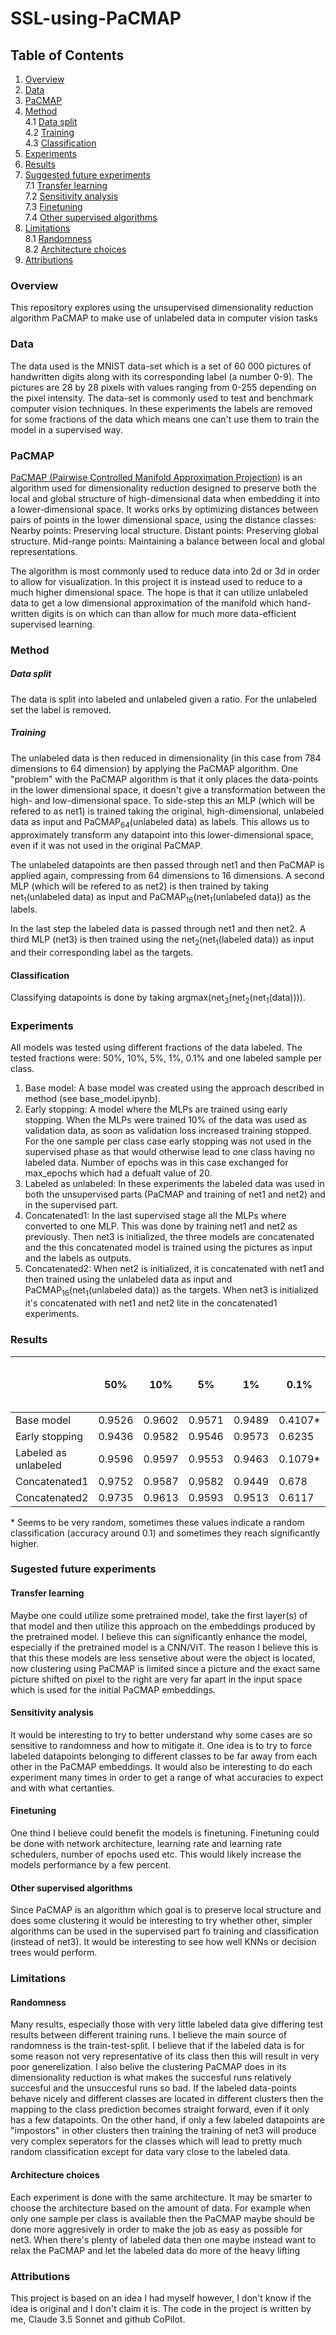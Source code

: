 # SSL-using-PaCMAP

## Table of Contents
1. [Overview](#overview)
2. [Data](#data)
3. [PaCMAP](#pacmap)
4. [Method](#method)  
   4.1 [Data split](#data-split)  
   4.2 [Training](#training)  
   4.3 [Classification](#classification)  
5. [Experiments](#experiments)
6. [Results](#results)
7. [Suggested future experiments](#suggested-future-experiments)  
  7.1 [Transfer learning](#transfer-learning)  
  7.2 [Sensitivity analysis](#sensitivity-analysis)  
  7.3 [Finetuning](#finetuning)  
  7.4 [Other supervised algorithms](#other-supervised-algorithms)
8. [Limitations](#limitations)  
   8.1 [Randomness](#randomness)  
   8.2 [Architecture choices](#architecture-choices)  
9. [Attributions](#attributions)


   

   

### Overview
This repository explores using the unsupervised dimensionality reduction algorithm PaCMAP to make use of unlabeled data in computer vision tasks

### Data
The data used is the MNIST data-set which is a set of 60 000 pictures of handwritten digits along with its corresponding label (a number 0-9). The pictures are 28 by 28 pixels with values ranging from 0-255 depending on the pixel intensity. The data-set is commonly used to test and benchmark computer vision techniques. In these experiments the labels are removed for some fractions of the data which means one can't use them to train the model in a supervised way.

### PaCMAP
[PaCMAP (Pairwise Controlled Manifold Approximation Projection)](https://dl.acm.org/doi/abs/10.1145/2751205.2751225) is an algorithm used for dimensionality reduction designed to preserve both the local and global structure of high-dimensional data when embedding it into a lower-dimensional space. It works orks by optimizing distances between pairs of points in the lower dimensional space, using the distance classes:
Nearby points: Preserving local structure.
Distant points: Preserving global structure.
Mid-range points: Maintaining a balance between local and global representations.

The algorithm is most commonly used to reduce data into 2d or 3d in order to allow for visualization. In this project it is instead used to reduce to a much higher dimensional space. The hope is that it can utilize unlabeled data to get a low dimensional approximation of the manifold which hand-written digits is on which can than allow for much more data-efficient supervised learning.

### Method

##### Data split
The data is split into labeled and unlabeled given a ratio. For the unlabeled set the label is removed. 

##### Training
The unlabeled data is then reduced in dimensionality (in this case from 784 dimensions to 64 dimension) by applying the PaCMAP algorithm. One "problem" with the PaCMAP algorithm is that it only places the data-points in the lower dimensional space, it doesn't give a transformation between the high- and low-dimensional space. To side-step this an MLP (which will be refered to as net1) is trained taking the original, high-dimensional, unlabeled data as input and PaCMAP<sub>64</sub>(unlabeled data) as labels. This allows us to approximately transform any datapoint into this lower-dimensional space, even if it was not used in the original PaCMAP. 

The unlabeled datapoints are then passed through net1 and then PaCMAP is applied again, compressing from 64 dimensions to 16 dimensions. A second MLP (which will be refered to as net2) is then trained by taking net<sub>1</sub>(unlabeled data) as input and PaCMAP<sub>16</sub>(net<sub>1</sub>(unlabeled data)) as the labels.

In the last step the labeled data is passed through net1 and then net2. A third MLP (net3) is then trained using the net<sub>2</sub>(net<sub>1</sub>(labeled data)) as input and their corresponding label as the targets. 

#### Classification
Classifying datapoints is done by taking argmax(net<sub>3</sub>(net<sub>2</sub>(net<sub>1</sub>(data)))).

### Experiments
All models was tested using different fractions of the data labeled. The tested fractions were: 50%, 10%, 5%, 1%, 0.1% and one labeled sample per class.

1. Base model: A base model was created using the approach described in method (see base_model.ipynb).
2. Early stopping: A model where the MLPs are trained using early stopping. When the MLPs were trained 10% of the data was used as validation data, as soon as validation loss increased training stopped. For the one sample per class case early stopping was not used in the supervised phase as that would otherwise lead to one class having no labeled data. Number of epochs was in this case exchanged for max_epochs which had a defualt value of 20.
3. Labeled as unlabeled: In these experiments the labeled data was used in both the unsupervised parts (PaCMAP and training of net1 and net2) and in the supervised part.
4. Concatenated1: In the last supervised stage all the MLPs where converted to one MLP. This was done by training net1 and net2 as previously. Then net3 is initialized, the three models are concatenated and the this concatenated model is trained using the pictures as input and the labels as outputs.
5. Concatenated2: When net2 is initialized, it is concatenated with net1 and then trained using the unlabeled data as input and PaCMAP<sub>16</sub>(net<sub>1</sub>(unlabeled data)) as the targets. When net3 is initialized it's concatenated with net1 and net2 lite in the concatenated1 experiments.

### Results
|    | 50% | 10% | 5% | 1% | 0.1% | 1 sample per class|
|----|----|----|----|----|----|----|
| Base model | 0.9526 | 0.9602 | 0.9571 | 0.9489 | 0.4107* | 0.2783* |
| Early stopping | 0.9436 | 0.9582 | 0.9546 | 0.9573 | 0.6235 | 0.2184* |
| Labeled as unlabeled | 0.9596 | 0.9597 | 0.9553 | 0.9463 | 0.1079* | 0.0989* |
| Concatenated1 | 0.9752 | 0.9587 | 0.9582 | 0.9449 | 0.678 | 0.5499 |
| Concatenated2 | 0.9735 | 0.9613 | 0.9593 | 0.9513 | 0.6117 | 0.2667 |

\* Seems to be very random, sometimes these values indicate a random classification (accuracy around 0.1) and sometimes they reach significantly higher.

### Sugested future experiments

#### Transfer learning
Maybe one could utilize some pretrained model, take the first layer(s) of that model and then utilize this approach on the embeddings produced by the pretrained model. I believe this can significantly enhance the model, especially if the pretrained model is a CNN/ViT. The reason I believe this is that this these models are less sensetive about were the object is located, now clustering using PaCMAP is limited since a picture and the exact same picture shifted on pixel to the right are very far apart in the input space which is used for the initial PaCMAP embeddings.

#### Sensitivity analysis
It would be interesting to try to better understand why some cases are so sensitive to randomness and how to mitigate it. One idea is to try to force labeled datapoints belonging to different classes to be far away from each other in the PaCMAP embeddings. It would also be interesting to do each experiment many times in order to get a range of what accuracies to expect and with what certanties.

#### Finetuning
One thind I believe could benefit the models is finetuning. Finetuning could be done with network architecture, learning rate and learning rate schedulers, number of epochs used etc. This would likely increase the models performance by a few percent. 

#### Other supervised algorithms
Since PaCMAP is an algorithm which goal is to preserve local structure and does some clustering it would be interesting to try whether other, simpler algorithms can be used in the supervised part fo training and classification (instead of net3). It would be interesting to see how well KNNs or decision trees would perform.

### Limitations

#### Randomness
Many results, especially those with very little labeled data give differing test results between different training runs. I believe the main source of randomness is the train-test-split. I believe that if the labeled data is for some reason not very representative of its class then this will result in very poor generelization. I also belive the clustering PaCMAP does in its dimensionality reduction is what makes the succesful runs relatively succesful and the unsuccesful runs so bad. If the labeled data-points behave nicely and different classes are located in different clusters then the mapping to the class prediction becomes straight forward, even if it only has a few datapoints. On the other hand, if only a few labeled datapoints are "impostors" in other clusters then training the training of net3 will produce very complex seperators for the classes which will lead to pretty much random classification except for data vary close to the labeled data. 

#### Architecture choices
Each experiment is done with the same architecture. It may be smarter to choose the architecture based on the amount of data. For example when only one sample per class is available then the PaCMAP maybe should be done more aggresively in order to make the job as easy as possible for net3. When there's plenty of labeled data then one maybe instead want to relax the PaCMAP and let the labeled data do more of the heavy lifting

### Attributions
This project is based on an idea I had myself however, I don't know if the idea is original and I don't claim it is. The code in the project is written by me, Claude 3.5 Sonnet and github CoPilot.

